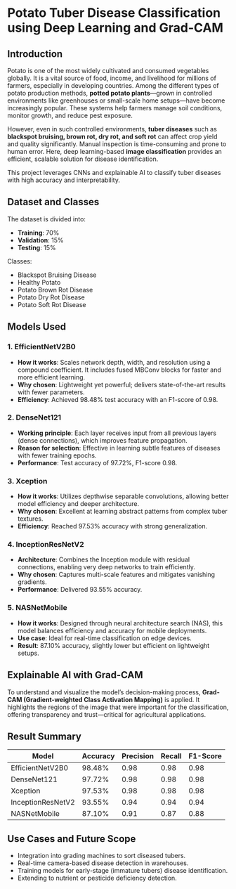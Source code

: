 # Potato Tuber Disease Classification using Deep Learning and Grad-CAM

## Introduction

Potato is one of the most widely cultivated and consumed vegetables globally. It is a vital source of food, income, and livelihood for millions of farmers, especially in developing countries. Among the different types of potato production methods, **potted potato plants**—grown in controlled environments like greenhouses or small-scale home setups—have become increasingly popular. These systems help farmers manage soil conditions, monitor growth, and reduce pest exposure.

However, even in such controlled environments, **tuber diseases** such as **blackspot bruising, brown rot, dry rot, and soft rot** can affect crop yield and quality significantly. Manual inspection is time-consuming and prone to human error. Here, deep learning-based **image classification** provides an efficient, scalable solution for disease identification.

This project leverages CNNs and explainable AI to classify tuber diseases with high accuracy and interpretability.

## Dataset and Classes

The dataset is divided into:
- **Training**: 70%
- **Validation**: 15%
- **Testing**: 15%

Classes:
- Blackspot Bruising Disease
- Healthy Potato
- Potato Brown Rot Disease
- Potato Dry Rot Disease
- Potato Soft Rot Disease

## Models Used

### 1. EfficientNetV2B0
- **How it works**: Scales network depth, width, and resolution using a compound coefficient. It includes fused MBConv blocks for faster and more efficient learning.
- **Why chosen**: Lightweight yet powerful; delivers state-of-the-art results with fewer parameters.
- **Efficiency**: Achieved 98.48% test accuracy with an F1-score of 0.98.

### 2. DenseNet121
- **Working principle**: Each layer receives input from all previous layers (dense connections), which improves feature propagation.
- **Reason for selection**: Effective in learning subtle features of diseases with fewer training epochs.
- **Performance**: Test accuracy of 97.72%, F1-score 0.98.

### 3. Xception
- **How it works**: Utilizes depthwise separable convolutions, allowing better model efficiency and deeper architecture.
- **Why chosen**: Excellent at learning abstract patterns from complex tuber textures.
- **Efficiency**: Reached 97.53% accuracy with strong generalization.

### 4. InceptionResNetV2
- **Architecture**: Combines the Inception module with residual connections, enabling very deep networks to train efficiently.
- **Why chosen**: Captures multi-scale features and mitigates vanishing gradients.
- **Performance**: Delivered 93.55% accuracy.

### 5. NASNetMobile
- **How it works**: Designed through neural architecture search (NAS), this model balances efficiency and accuracy for mobile deployments.
- **Use case**: Ideal for real-time classification on edge devices.
- **Result**: 87.10% accuracy, slightly lower but efficient on lightweight setups.

## Explainable AI with Grad-CAM

To understand and visualize the model’s decision-making process, **Grad-CAM (Gradient-weighted Class Activation Mapping)** is applied. It highlights the regions of the image that were important for the classification, offering transparency and trust—critical for agricultural applications.

## Result Summary

| Model             | Accuracy | Precision | Recall | F1-Score |
|------------------|----------|-----------|--------|----------|
| EfficientNetV2B0 | 98.48%   | 0.98      | 0.98   | 0.98     |
| DenseNet121      | 97.72%   | 0.98      | 0.98   | 0.98     |
| Xception         | 97.53%   | 0.98      | 0.98   | 0.98     |
| InceptionResNetV2| 93.55%   | 0.94      | 0.94   | 0.94     |
| NASNetMobile     | 87.10%   | 0.91      | 0.87   | 0.88     |

## Use Cases and Future Scope

- Integration into grading machines to sort diseased tubers.
- Real-time camera-based disease detection in warehouses.
- Training models for early-stage (immature tubers) disease identification.
- Extending to nutrient or pesticide deficiency detection.
